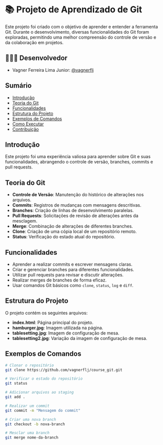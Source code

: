# 📚 Projeto de Aprendizado de Git

Este projeto foi criado com o objetivo de aprender e entender a ferramenta Git. Durante o desenvolvimento, diversas funcionalidades do Git foram exploradas, permitindo uma melhor compreensão do controle de versão e da colaboração em projetos.

## 👨🏽‍💻 Desenvolvedor

+ Vagner Ferreira Lima Junior: [@vagnerflj](https://github.com/vagnerflj)

## Sumário

- [Introdução](#introdução)
- [Teoria do Git](#teoria-do-git)
- [Funcionalidades](#funcionalidades)
- [Estrutura do Projeto](#estrutura-do-projeto)
- [Exemplos de Comandos](#exemplos-de-comandos)
- [Como Executar](#como-executar)
- [Contribuição](#contribuição)

## Introdução

Este projeto foi uma experiência valiosa para aprender sobre Git e suas funcionalidades, abrangendo o controle de versão, branches, commits e pull requests. 

## Teoria do Git

- **Controle de Versão**: Manutenção do histórico de alterações nos arquivos.
- **Commits**: Registros de mudanças com mensagens descritivas.
- **Branches**: Criação de linhas de desenvolvimento paralelas.
- **Pull Requests**: Solicitações de revisão de alterações antes da mesclagem.
- **Merge**: Combinação de alterações de diferentes branches.
- **Clone**: Criação de uma cópia local de um repositório remoto.
- **Status**: Verificação do estado atual do repositório.

## Funcionalidades

- Aprender a realizar commits e escrever mensagens claras.
- Criar e gerenciar branches para diferentes funcionalidades.
- Utilizar pull requests para revisar e discutir alterações.
- Realizar merges de branches de forma eficaz.
- Usar comandos Git básicos como `clone`, `status`, `log` e `diff`.

## Estrutura do Projeto

O projeto contém os seguintes arquivos:

- **index.html**: Página principal do projeto.
- **hamburger.jpg**: Imagem utilizada na página.
- **tablesetting.jpg**: Imagem de configuração de mesa.
- **tablesetting2.jpg**: Variação da imagem de configuração de mesa.

## Exemplos de Comandos

```bash
# Clonar o repositório
git clone https://github.com/vagnerflj/course_git.git

# Verificar o estado do repositório
git status

# Adicionar arquivos ao staging
git add .

# Realizar um commit
git commit -m "Mensagem do commit"

# Criar uma nova branch
git checkout -b nova-branch

# Mesclar uma branch
git merge nome-da-branch
